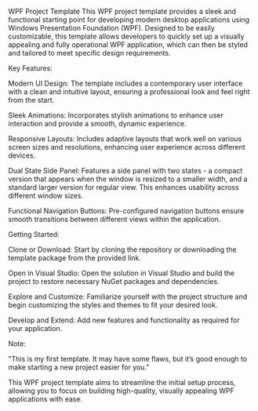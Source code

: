 WPF Project Template
This WPF project template provides a sleek and functional starting point for developing modern desktop applications using Windows Presentation Foundation (WPF). Designed to be easily customizable, this template allows developers to quickly set up a visually appealing and fully operational WPF application, which can then be styled and tailored to meet specific design requirements.

Key Features:

Modern UI Design: The template includes a contemporary user interface with a clean and intuitive layout, ensuring a professional look and feel right from the start.

Sleek Animations: Incorporates stylish animations to enhance user interaction and provide a smooth, dynamic experience.

Responsive Layouts: Includes adaptive layouts that work well on various screen sizes and resolutions, enhancing user experience across different devices.

Dual State Side Panel: Features a side panel with two states - a compact version that appears when the window is resized to a smaller width, and a standard larger version for regular view. This enhances usability across different window sizes.

Functional Navigation Buttons: Pre-configured navigation buttons ensure smooth transitions between different views within the application.


Getting Started:

Clone or Download: Start by cloning the repository or downloading the template package from the provided link.

Open in Visual Studio: Open the solution in Visual Studio and build the project to restore necessary NuGet packages and dependencies.

Explore and Customize: Familiarize yourself with the project structure and begin customizing the styles and themes to fit your desired look.

Develop and Extend: Add new features and functionality as required for your application.


Note:

"This is my first template. It may have some flaws, but it’s good enough to make starting a new project easier for you."

This WPF project template aims to streamline the initial setup process, allowing you to focus on building high-quality, visually appealing WPF applications with ease.
